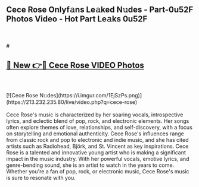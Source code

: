 ## Cece Rose Onlyf𝚊ns Le𝚊ked N𝚞des - Part-0u52F Photos Video - Hot Part Le𝚊ks 0u52F
<br>
<br>
# <h2><a href="https://213.232.235.80/live/video.php?q=cece-rose">🔗 New 👉🔴 Cece Rose VIDEO Photos</a></h2>
<br>
<br>
[![Cece Rose N𝚞des](https://i.imgur.com/1EjSzPs.png)](https://213.232.235.80/live/video.php?q=cece-rose)
<br>
<br>
Cece Rose's music is characterized by her soaring vocals, introspective lyrics, and eclectic blend of pop, rock, and electronic elements. Her songs often explore themes of love, relationships, and self-discovery, with a focus on storytelling and emotional authenticity. Cece Rose's influences range from classic rock and pop to electronic and indie music, and she has cited artists such as Radiohead, Björk, and St. Vincent as key inspirations. Cece Rose is a talented and innovative young artist who is making a significant impact in the music industry. With her powerful vocals, emotive lyrics, and genre-bending sound, she is an artist to watch in the years to come. Whether you're a fan of pop, rock, or electronic music, Cece Rose's music is sure to resonate with you.
<br>
<br>